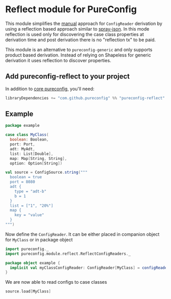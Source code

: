 # Reflect module for PureConfig

This module simplifies the [manual][1] approach for `ConfigReader` derivation by using a reflection based approach similar to
[spray-json][2]. In this mode reflection is used only for discovering the case class properties at derivation time and post derivation
there is no "reflection tx" to be paid.

This module is an alternative to `pureconfig-generic` and only supports product based derivation. Instead of relying on Shapeless 
for generic derivation it uses reflection to discover properties.

## Add pureconfig-reflect to your project

In addition to [core pureconfig](https://github.com/pureconfig/pureconfig), you'll need:

```scala
libraryDependencies += "com.github.pureconfig" %% "pureconfig-reflect" % "0.12.3"
``` 

## Example

```scala
package example

case class MyClass(
  boolean: Boolean,
  port: Port,
  adt: MyAdt,
  list: List[Double],
  map: Map[String, String],
  option: Option[String])

val source = ConfigSource.string("""
  boolean = true
  port = 8080
  adt {
    type = "adt-b"
    b = 1
  }
  list = ["1", "20%"]
  map {
    key = "value"
  }
""")
```

Now define the `ConfigReader`. It can be either placed in companion object for `MyClass` or in package object

```scala
import pureconfig._
import pureconfig.module.reflect.ReflectConfigReaders._

package object example {
  implicit val myClassConfigReader: ConfigReader[MyClass] = configReader6(MyClass)
}
```

We are now able to read configs to case classes

```scala
source.load[MyClass]
```

[1]: https://pureconfig.github.io/docs/non-automatic-derivation.html#manual
[2]: https://github.com/spray/spray-json#providing-jsonformats-for-case-classes